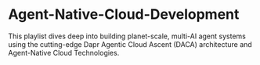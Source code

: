 # Agent-Native-Cloud-Development
This playlist dives deep into building planet-scale, multi-AI agent systems using the cutting-edge Dapr Agentic Cloud Ascent (DACA) architecture and Agent-Native Cloud Technologies.
